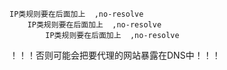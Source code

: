     IP类规则要在后面加上  ,no-resolve 
        IP类规则要在后面加上  ,no-resolve 
            IP类规则要在后面加上  ,no-resolve 
    
！！！否则可能会把要代理的网站暴露在DNS中！！！

